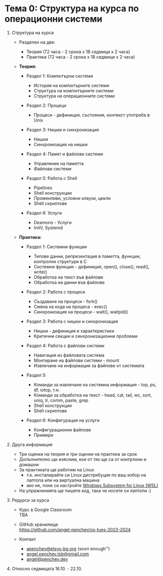 
# Тема 0: Структура на курса по операционни системи

1. Структура на курса
    - Разделен на две:
        - Теория (72 часа - 2 срока x 18 седмици x 2 часа)
        - Практика (72 часа - 2 срока x 18 седмици x 2 часа)

    - **Теория:**
        - Раздел 1: Компютърни системи
            - История на компютърните системи
            - Структура на компютърните системи
            - Структура на операционните системи

        - Раздел 2: Процеци
            - Процеси - дефиниция, състояния, контекст употреба в Unix

        - Раздел 3: Нишки и синхронизация
            - Нишки
            - Синхронизация на нишки

        - Раздел 4: Памет и файлови системи
            - Управление на паметта
            - Файлови системи
        
        - Раздел 5: Работа с Shell
            - Pipelines
            - Shell конструкции
            - Променливи, условни клаузи, цикли
            - Shell скриптове
        
        - Раздел 6: Услуги
            - Deamons - Услуги
            - InitV, Systemd
    
    - **Практика:**
        - Раздел 1: Системни функции
            - Типове данни, репрезентация в паметта, функции, контролни структури в C
            - Системни функции - дефиниция, open(), close(), read(), write()
            - Обработка на текст във файлове
            - Обработка на данни във файлове

        - Раздел 2: Работа с процеси
            - Създаване на процеси - fork()
            - Смяна на кода на процеса - exec()
            - Синхронизация на процеси - wait(), waitpid()

        - Раздел 3: Работа с нишки и синхронизация
            - Нишки - дефиниция и характеристики
            - Критични секции и синхронизационни проблеми

        - Раздел 4: Работа с файлови системи
            - Навигация из файловата система
            - Монтиране на файлови системи - mount
            - Извличане на информация за файлове от системата
        
        - Раздел 5:
            - Команди за извличане на системна информация - top, ps, df, iotop, т.н.
            - Команди за обработка на текст - head, cat, tail, wc, sort, uniq, tr, comm, paste, grep
            - Shell конструкции
            - Shell скриптове
        
        - Раздел 6: Конфигурация на услуги
            - Конфигурационни файлове
            - Примери

2. Друга информация
    - Три оценки на теория и три оценки на практика за срок
    - Допълнително ще изясним, кои от тях ще са от контрлони и домашни
    - За практиката ще работим на Linux
        - т.е. инсталирайте си Linux дистрибуция по ваш избор на лаптопа или на виртуална машина
        - ако не, поне си настройте [Windows Subsystem for Linux (WSL)](https://youtu.be/qYlgUDKKK5A)
    - На упражненията ще пишете код, така че носете си лаптопи :)
    
3. Редурси за курса
    - Курс в Google Classroom<br>
    TBA

    - GitHub хранилище<br>
    https://github.com/angel-penchev/os-tues-2023-2024

    - Контакт
        - apenchev@elsys-bg.org (soon enough™️)
        - angel.penchev.tsb@gmail.com
        - [angel@penchev.dev](mailto:angel@penchev.dev)

4. Относно седмицата 16.10. - 22.10.